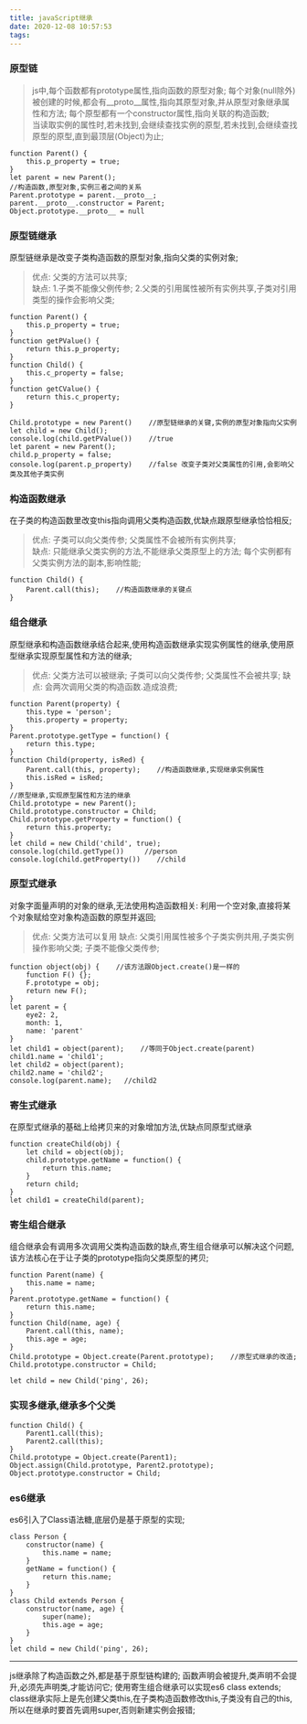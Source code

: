 ```yaml
---
title: javaScript继承
date: 2020-12-08 10:57:53
tags:
---
```

### 原型链
>js中,每个函数都有prototype属性,指向函数的原型对象; 每个对象(null除外)被创建的时候,都会有__proto__属性,指向其原型对象,并从原型对象继承属性和方法; 每个原型都有一个constructor属性,指向关联的构造函数;      
>当读取实例的属性时,若未找到,会继续查找实例的原型,若未找到,会继续查找原型的原型,直到最顶层(Object)为止;     
```
function Parent() {
    this.p_property = true;
}
let parent = new Parent();
//构造函数,原型对象,实例三者之间的关系
Parent.prototype = parent.__proto__;
parent.__proto__.constructor = Parent;
Object.prototype.__proto__ = null
```
### 原型链继承
原型链继承是改变子类构造函数的原型对象,指向父类的实例对象;
>优点: 父类的方法可以共享;   
>缺点: 1.子类不能像父例传参; 2.父类的引用属性被所有实例共享,子类对引用类型的操作会影响父类;
```
function Parent() {
    this.p_property = true;
}
function getPValue() {
    return this.p_property;
}
function Child() {
    this.c_property = false;
}
function getCValue() {
    return this.c_property;
}

Child.prototype = new Parent()    //原型链继承的关键,实例的原型对象指向父实例
let child = new Child();
console.log(child.getPValue())    //true
let parent = new Parent();
child.p_property = false;
console.log(parent.p_property)    //false 改变子类对父类属性的引用,会影响父类及其他子类实例
```
### 构造函数继承
在子类的构造函数里改变this指向调用父类构造函数,优缺点跟原型继承恰恰相反;
>优点: 子类可以向父类传参; 父类属性不会被所有实例共享;   
>缺点: 只能继承父类实例的方法,不能继承父类原型上的方法; 每个实例都有父类实例方法的副本,影响性能;
```
function Child() {
    Parent.call(this);    //构造函数继承的关键点
}
```
### 组合继承
原型继承和构造函数继承结合起来,使用构造函数继承实现实例属性的继承,使用原型继承实现原型属性和方法的继承;
>优点: 父类方法可以被继承; 子类可以向父类传参; 父类属性不会被共享;
>缺点: 会两次调用父类的构造函数.造成浪费;
```
function Parent(property) {
    this.type = 'person';
    this.property = property;
}
Parent.prototype.getType = function() {
    return this.type;
}
function Child(property, isRed) {
    Parent.call(this, property);    //构造函数继承,实现继承实例属性
    this.isRed = isRed;
}
//原型继承,实现原型属性和方法的继承
Child.prototype = new Parent();
Child.prototype.constructor = Child;
Child.prototype.getProperty = function() {
    return this.property;
}
let child = new Child('child', true);
console.log(child.getType())     //person
console.log(child.getProperty())    //child 
```
### 原型式继承
对象字面量声明的对象的继承,无法使用构造函数相关: 利用一个空对象,直接将某个对象赋给空对象构造函数的原型并返回;
>优点: 父类方法可以复用
>缺点: 父类引用属性被多个子类实例共用,子类实例操作影响父类; 子类不能像父类传参;
```
function object(obj) {    //该方法跟Object.create()是一样的
    function F() {};
    F.prototype = obj;
    return new F();
}
let parent = {
    eye2: 2,
    month: 1,
    name: 'parent'
}
let child1 = object(parent);    //等同于Object.create(parent)
child1.name = 'child1';
let child2 = object(parent);
child2.name = 'child2';
console.log(parent.name);   //child2
```
### 寄生式继承
在原型式继承的基础上给拷贝来的对象增加方法,优缺点同原型式继承
```
function createChild(obj) {
    let child = object(obj);
    child.prototype.getName = function() {
        return this.name;
    }
    return child;
}
let child1 = createChild(parent);
```
### 寄生组合继承
组合继承会有调用多次调用父类构造函数的缺点,寄生组合继承可以解决这个问题,该方法核心在于让子类的prototype指向父类原型的拷贝;
```
function Parent(name) {
    this.name = name;
}
Parent.prototype.getName = function() {
    return this.name;
}
function Child(name, age) {
    Parent.call(this, name);
    this.age = age;
}
Child.prototype = Object.create(Parent.prototype);    //原型式继承的改造;
Child.prototype.constructor = Child;

let child = new Child('ping', 26);
```
### 实现多继承,继承多个父类
```
function Child() {
    Parent1.call(this);
    Parent2.call(this);
}
Child.prototype = Object.create(Parent1);
Object.assign(Child.prototype, Parent2.prototype);
Object.prototype.constructor = Child;
```
### es6继承
es6引入了Class语法糖,底层仍是基于原型的实现;
```
class Person {
    constructor(name) {
        this.name = name;
    }
    getName = function() {
        return this.name;
    }
}
class Child extends Person {
    constructor(name, age) {
        super(name);
        this.age = age;
    }
}
let child = new Child('ping', 26);
```
--------------
js继承除了构造函数之外,都是基于原型链构建的; 函数声明会被提升,类声明不会提升,必须先声明类,才能访问它; 使用寄生组合继承可以实现es6 class extends;     
class继承实际上是先创建父类this,在子类构造函数修改this,子类没有自己的this,所以在继承时要首先调用super,否则新建实例会报错;


